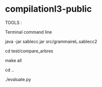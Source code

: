 # compilationl3-public

TOOLS :

Terminal command line

java -jar sablecc.jar src/grammaireL.sablecc2

cd test/compare_arbres

make all

cd ..

./evaluate.py


